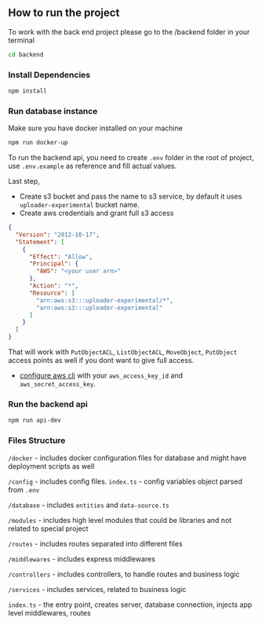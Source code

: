 ## How to run the project

To work with the back end project please go to the /backend folder in your terminal

```bash
cd backend
```

### Install Dependencies

```bash
npm install
```

### Run database instance

Make sure you have docker installed on your machine

```bash
npm run docker-up
```

To run the backend api, you need to create `.env` folder in the root of project, use `.env.example` as reference and fill actual values.

Last step,

- Create s3 bucket and pass the name to s3 service, by default it uses `uploader-experimental` bucket name.
- Create aws credentials and grant full s3 access
```json
{
  "Version": "2012-10-17",
  "Statement": [
    {
      "Effect": "Allow",
      "Principal": {
        "AWS": "<your user arn>"
      },
      "Action": "*",
      "Resource": [
        "arn:aws:s3:::uploader-experimental/*",
        "arn:aws:s3:::uploader-experimental"
      ]
    }
  ]
}
```

That will work with `PutObjectACL`, `ListObjectACL`, `MoveObject`, `PutObject` access points as well if you dont want to give full access.

- [configure aws cli](https://docs.aws.amazon.com/cli/latest/reference/configure/) with your `aws_access_key_id` and `aws_secret_access_key`.


### Run the backend api

```bash
npm run api-dev
```

### Files Structure

`/docker` - includes docker configuration files for database and might have deployment scripts as well

`/config` - includes config files. `index.ts` - config variables object parsed from `.env`

`/database` - includes `entities` and `data-source.ts`

`/modules` - includes high level modules that could be libraries and not related to special project

`/routes` - includes routes separated into different files

`/middlewares` - includes express middlewares

`/controllers` - includes controllers, to handle routes and business logic

`/services` - includes services, related to business logic

`index.ts` - the entry point, creates server, database connection, injects app level middlewares, routes
